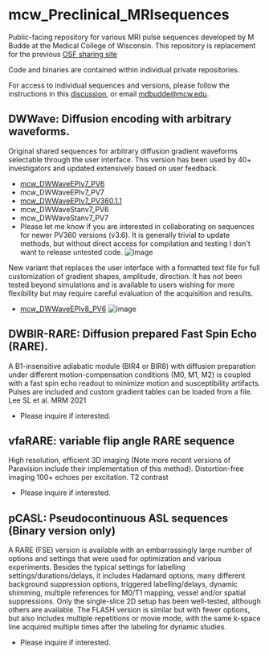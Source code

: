 # mcw_Preclinical_MRIsequences
Public-facing repository for various MRI pulse sequences developed by M Budde at the Medical College of Wisconsin. 
This repository is replacement for the previous [OSF sharing site](https://osf.io/ngu4a/)

Code and binaries are contained within individual private repositories.

For access to individual sequences and versions, please follow the instructions in this [discussion](https://github.com/mdbudde/mcw_Preclinical_MRIsequences/discussions/1), or email mdbudde@mcw.edu.


## DWWave: Diffusion encoding with arbitrary waveforms. 
Original shared sequences for arbitrary diffusion gradient waveforms selectable through the user interface. This version has been used by 40+ investigators and updated extensively based on user feedback.
- [mcw_DWWaveEPIv7_PV6](https://github.com/mdbudde/mcw_DWEpiWavev7_PV6) 
- mcw_DWWaveEPIv7_PV7
- [mcw_DWWaveEPIv7_PV360.1.1](https://github.com/mdbudde/mcw_DWEpiWavev7_PV360.1.1)
- mcw_DWWaveStanv7_PV6
- mcw_DWWaveStanv7_PV7
- Please let me know if you are interested in collaborating on sequences for newer PV360 versions (v3.6). It is generally trivial to update methods, but without direct access for compilation and testing I don't want to release untested code. 
![image](https://github.com/user-attachments/assets/44f55daf-435b-4240-b972-82a5387f5f6d)


New variant that replaces the user interface with a formatted text file for full customization of gradient shapes, amplitude, direction. It has not been tested beyond simulations and is available to users wishing for more flexibility but may require careful evaluation of the acquisition and results. 
- [mcw_DWWaveEPIv8_PV6](https://github.com/mdbudde/mcw_DWEpiWavev8)
![image](https://github.com/user-attachments/assets/3f6a6ab2-50d8-4aa0-9869-1b6bee326687)


## DWBIR-RARE: Diffusion prepared Fast Spin Echo (RARE). 
A B1-insensitive adiabatic module (BIR4 or BIR8) with diffusion preparation under different motion-compensation conditions (M0, M1, M2) is coupled with a fast spin echo readout to minimize motion and susceptibility artifacts. Pulses are included and custom gradient tables can be loaded from a file. Lee SL et al. MRM 2021
- Please inquire if interested.

## vfaRARE: variable flip angle RARE sequence
High resolution, efficient 3D imaging (Note more recent versions of Paravision include their implementation of this method).
Distortion-free imaging
100+ echoes per excitation.
T2 contrast
- Please inquire if interested.



## pCASL: Pseudocontinuous ASL sequences (Binary version only)
A RARE (FSE) version is available with an embarrassingly large number of options and settings that were used for optimization and various experiments. Besides the typical settings for labelling settings/durations/delays, it includes Hadamard options, many different background suppression options, triggered labelling/delays, dynamic shimming, multiple references for M0/T1 mapping, vessel and/or spatial suppressions. Only the single-slice 2D setup has been well-tested, although others are available.
The FLASH version is similar but with fewer options, but also includes multiple repetitions or movie mode, with the same k-space line acquired multiple times after the labeling for dynamic studies.
- Please inquire if interested.
